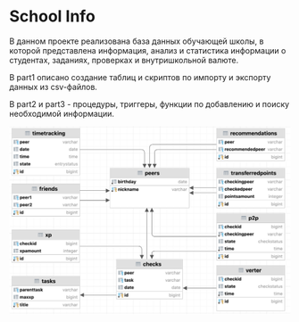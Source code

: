 # School Info

В данном проекте реализована база данных обучающей школы, в которой представлена информация, анализ и статистика информации о студентах, заданиях, проверках и внутришкольной валюте.

В part1 описано создание таблиц и скриптов по импорту и экспорту данных из csv-файлов.

В part2 и part3 - процедуры, триггеры, функции по добавлению и поиску необходимой информации.

![](materials/info.png)